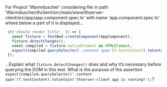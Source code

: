 For Project 'Warmduscher' considering file in path 'Warmduscher/thclient/src/main/www/thserver-client/src/app/app.component.spec.ts' with name 'app.component.spec.ts' where below a part of it is displayed...
```typescript
 it('should render title', () => {
   const fixture = TestBed.createComponent(AppComponent);
   fixture.detectChanges();
   const compiled = fixture.nativeElement as HTMLElement;
   expect(compiled.querySelector('.content span')?.textContent).toContain('thserver-client app is running!');
 });
```
...Explain what `fixture.detectChanges()` does and why it’s necessary before querying the DOM in this test. What is the purpose of the assertion `expect(compiled.querySelector('.content span')?.textContent).toContain('thserver-client app is running!');`?